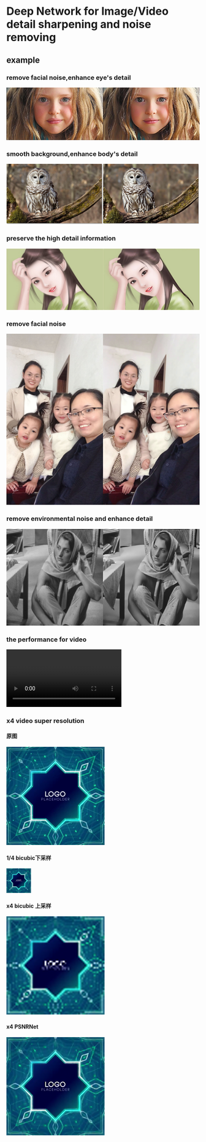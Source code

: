 # Deep Network for Image/Video detail sharpening and noise removing
## example
### remove facial noise,enhance eye's detail
![](./docs/enhance_1%20(2).jpg)
### smooth background,enhance body's detail
![](./docs/enhance_1%20(1).jpg)
### preserve the high detail information
![](./docs/enhance_1%20(3).jpg)
### remove facial noise
![](./docs/enhance_1%20(5).jpg)
### remove environmental noise and enhance detail
![](./docs/enhance_1%20(6).jpg)
### the performance for video
<!-- ![](./docs/1586347400466825-converted.mp4) -->
<video src="./docs/1586347400466825-converted.mp4"  controls preload></video>
### x4 video super resolution
#### 原图
![](./docs/hr.png)
#### 1/4 bicubic下采样
![](./docs/lr.png)
#### x4 bicubic 上采样
![](./docs/bicubic.png)
#### x4 PSNRNet
![](./docs/sr.png)


